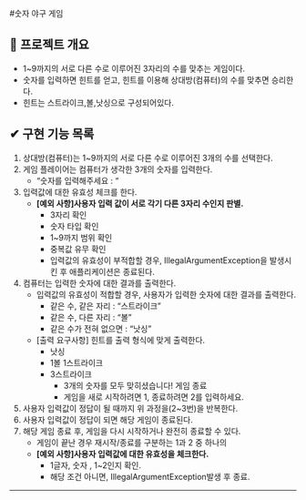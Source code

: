 #숫자 야구 게임

## 🚀 프로젝트 개요
- 1~9까지의 서로 다른 수로 이루어진 3자리의 수를 맞추는 게임이다.
- 숫자를 입력하면 힌트를 얻고, 힌트를 이용해 상대방(컴퓨터)의 수를 맞추면 승리한다.
- 힌트는 스트라이크,볼,낫싱으로 구성되어있다.

## ✔ 구현 기능 목록
1. 상대방(컴퓨터)는 1~9까지의 서로 다른 수로 이루어진 3개의 수를 선택한다.
2. 게임 플레이어는 컴퓨터가 생각한 3개의 숫자를 입력한다.
   - “숫자를 입력해주세요 : “
3. 입력값에 대한 유효성 체크를 한다. 
   - **[예외 사항]사용자 입력 값이 서로 각기 다른 3자리 수인지 판별.**
     - 3자리 확인 
     - 숫자 타입 확인
     - 1~9까지 범위 확인
     - 중복값 유무 확인     
     - 입력값의 유효성이 부적합할 경우, IllegalArgumentException을 발생시킨 후 애플리케이션은 종료된다.
4. 컴퓨터는 입력한 숫자에 대한 결과를 출력한다.
   - 입력값의 유효성이 적합할 경우, 사용자가 입력한 숫자에 대한 결과를 출력한다.
     - 같은 수, 같은 자리 : “스트라이크”
     - 같은 수, 다른 자리 : “볼”
     - 같은 수가 전혀 없으면 : “낫싱”
   - [출력 요구사항] 힌트를 출력 형식에 맞게 출력한다.
     - 낫싱
     - 1볼 1스트라이크
     - 3스트라이크
       - 3개의 숫자를 모두 맞히셨습니다! 게임 종료
       - 게임을 새로 시작하려면 1, 종료하려면 2를 입력하세요.
5. 사용자 입력값이 정답이 될 때까지 위 과정을(2~3번)을 반복한다.
6. 사용자 입력값이 정답이 되면 해당 게임이 종료된다.
7. 해당 게임 종료 후, 게임을 다시 시작하거나 완전히 종료할 수 있다.
   - 게임이 끝난 경우 재시작/종료를 구분하는 1과 2 중 하나의 
   - **[예외 사항]사용자 입력값에 대한 유효성을 체크한다.**
     - 1글자, 숫자 , 1~2인지 확인.
     - 해당 조건 아니면, IllegalArgumentException발생 후 종료.
   
---
